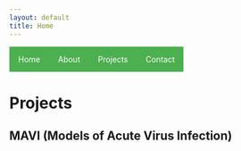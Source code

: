 ```yaml
---
layout: default
title: Home
---
```


<nav>
    <ul style="list-style-type:none; margin:0; padding:0; overflow:hidden;">
        <li style="float:left;"><a href="/" style="display:block; color:white; text-align:center; padding:14px 16px; text-decoration:none; background-color:#4CAF50;">Home</a></li>
        <li style="float:left;"><a href="/about/" style="display:block; color:white; text-align:center; padding:14px 16px; text-decoration:none; background-color:#4CAF50;">About</a></li>
        <li style="float:left;"><a href="/projects/" style="display:block; color:white; text-align:center; padding:14px 16px; text-decoration:none; background-color:#4CAF50;">Projects</a></li>
        <li style="float:left;"><a href="/contact/" style="display:block; color:white; text-align:center; padding:14px 16px; text-decoration:none; background-color:#4CAF50;">Contact</a></li>
    </ul>
</nav>



# Projects
## MAVI (Models of Acute Virus Infection)
